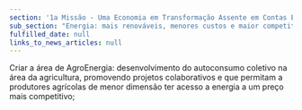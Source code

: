 ```yaml
---
section: '1a Missão - Uma Economia em Transformação Assente em Contas Equilibradas'
sub_section: "Energia: mais renováveis, menores custos e maior competitividade"
fulfilled_date: null
links_to_news_articles: null
---
```


Criar a área de AgroEnergia: desenvolvimento do autoconsumo coletivo na área da agricultura, promovendo projetos colaborativos e que permitam a produtores agrícolas de menor dimensão ter acesso a energia a um preço mais competitivo;